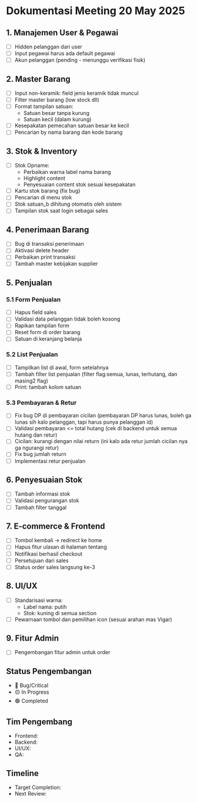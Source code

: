 # Dokumentasi Meeting 20 May 2025

## 1. Manajemen User & Pegawai

-   [ ] Hidden pelanggan dari user
-   [ ] Input pegawai harus ada default pegawai
-   [ ] Akun pelanggan (pending - menunggu verifikasi fisik)

## 2. Master Barang

-   [ ] Input non-keramik: field jenis keramik tidak muncul
-   [ ] Filter master barang (low stock dll)
-   [ ] Format tampilan satuan:
    -   Satuan besar tanpa kurung
    -   Satuan kecil (dalam kurung)
-   [ ] Kesepakatan pemecahan satuan besar ke kecil
-   [ ] Pencarian by nama barang dan kode barang

## 3. Stok & Inventory

-   [ ] Stok Opname:
    -   Perbaikan warna label nama barang
    -   Highlight content
    -   Penyesuaian content stok sesuai kesepakatan
-   [ ] Kartu stok barang (fix bug)
-   [ ] Pencarian di menu stok
-   [ ] Stok satuan_b dihitung otomatis oleh sistem
-   [ ] Tampilan stok saat login sebagai sales

## 4. Penerimaan Barang

-   [ ] Bug di transaksi penerimaan
-   [ ] Aktivasi delete header
-   [ ] Perbaikan print transaksi
-   [ ] Tambah master kebijakan supplier

## 5. Penjualan

### 5.1 Form Penjualan

-   [ ] Hapus field sales
-   [ ] Validasi data pelanggan tidak boleh kosong
-   [ ] Rapikan tampilan form
-   [ ] Reset form di order barang
-   [ ] Satuan di keranjang belanja

### 5.2 List Penjualan

-   [ ] Tampilkan list di awal, form setelahnya
-   [ ] Tambah filter list penjualan (filter flag:semua, lunas, terhutang, dan masing2 flag)
-   [ ] Print: tambah kolom satuan

### 5.3 Pembayaran & Retur

-   [ ] Fix bug DP di pembayaran cicilan (pembayaran DP harus lunas, boleh ga lunas sih kalo pelanggan, tapi harus punya pelanggan id)
-   [ ] Validasi pembayaran <= total hutang (cek di backend untuk semua hutang dan retur)
-   [ ] Cicilan: kurangi dengan nilai return (ini kalo ada retur jumlah cicilan nya ga ngurangi retur)
-   [ ] Fix bug jumlah return
-   [ ] Implementasi retur penjualan

## 6. Penyesuaian Stok

-   [ ] Tambah informasi stok
-   [ ] Validasi pengurangan stok
-   [ ] Tambah filter tanggal

## 7. E-commerce & Frontend

-   [ ] Tombol kembali -> redirect ke home
-   [ ] Hapus fitur ulasan di halaman tentang
-   [ ] Notifikasi berhasil checkout
-   [ ] Persetujuan dari sales
-   [ ] Status order sales langsung ke-3

## 8. UI/UX

-   [ ] Standarisasi warna:
    -   Label nama: putih
    -   Stok: kuning di semua section
-   [ ] Pewarnaan tombol dan pemilihan icon (sesuai arahan mas Vigar)

## 9. Fitur Admin

-   [ ] Pengembangan fitur admin untuk order

## Status Pengembangan

-   🔴 Bug/Critical
-   🟡 In Progress
-   🟢 Completed

## Tim Pengembang

-   Frontend:
-   Backend:
-   UI/UX:
-   QA:

## Timeline

-   Target Completion:
-   Next Review:
